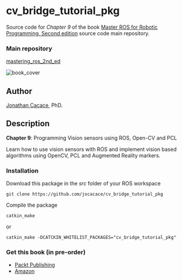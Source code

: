 # **cv\_bridge\_tutorial\_pkg**
	
Source code for _Chapter 9_ of the book [Master ROS for Robotic Programming, Second edition](https://www.packtpub.com/hardware-and-creative/mastering-ros-robotics-programming-second-edition) source code main repository.

### Main repository
[mastering\_ros\_2nd\_ed](https://github.com/jocacace/mastering_ros_2nd_ed)

![book_cover](http://wpage.unina.it/jonathan.cacace/Media/book_cover.png "mastering_ros_for_robotics_programming")

## **Author**
[Jonathan Cacace](http://wpage.unina.it/jonathan.cacace), PhD.


## **Description**

**Chapter 9**: Programming Vision sensors using ROS, Open-CV and PCL

Learn how to use vision sensors with ROS and implement vision based algorithms using OpenCV, PCL and Augmented Reality markers. 

### **Installation** 
Download this package in the _src_ folder of your ROS workspace

```git clone https://github.com/jocacace/cv_bridge_tutorial_pkg```

Compile the package

```catkin_make```

or

```catkin_make -DCATCKIN_WHITELIST_PACKAGES="cv_bridge_tutorial_pkg"```

### **Get this book** (in pre-order)
- [Packt Publishing](https://www.packtpub.com/hardware-and-creative/mastering-ros-robotics-programming-second-edition) 
- [Amazon](https://www.amazon.com/Mastering-ROS-Robotics-Programming-Second/dp/1788478959)

